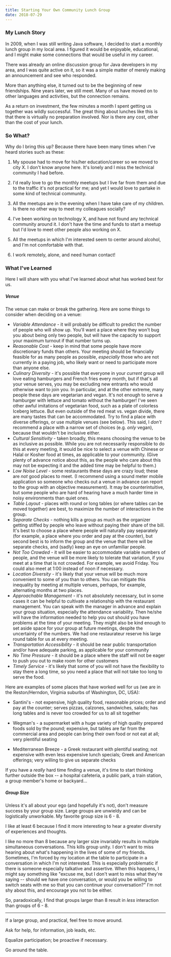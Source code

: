 ```yaml
---
title: Starting Your Own Community Lunch Group
date: 2018-07-29
---
```


### My Lunch Story

In 2009, when I was still writing Java software, I decided to start a monthly lunch group in my local area. I figured it would be enjoyable, educational, and I might make some connections that would be useful in my career.

There was already an online discussion group for Java developers in my area, and I was quite active on it, so it was a simple matter of merely making an announcement and see who responded.

More than anything else, it turned out to be the beginning of new friendships. Nine years later, we still meet. Many of us have moved on to other languages and activities, but the connection remains.

As a return on investment, the few minutes a month I spent getting us together was wildly successful. The great thing about lunches like this is that there is virtually no preparation involved. Nor is there any cost, other than the cost of your lunch.

### So What?

Why do I bring this up? Because there have been many times when I've heard stories such as these:

1) My spouse had to move for his/her education/career so we moved to city X. I don't know anyone here. It's lonely and I miss the technical community I had before.

2) I'd really love to go the monthly meetups but I live far from them and due to the traffic it's not practical for me; and yet I would love to partake in some kind of technical community.

3) All the meetups are in the evening when I have take care of my children. Is there no other way to meet my colleagues socially?

4) I've been working on technology X, and have not found any technical community around it. I don't have the time and funds to start a meetup but I'd love to meet other people also working on X.

5) All the meetups in which I'm interested seem to center around alcohol, and I'm not comfortable with that.

6) I work remotely, alone, and need human contact!



### What I've Learned

Here I will share with you what I've learned about what has worked best for us.

##### Venue

The venue can make or break the gathering. Here are some things to consider when deciding on a venue:

* _Variable Attendance_ - it will probably be difficult to predict the number of people who will show up. You'll want a place where they won't bug you about being only two people, but will have the capacity to support your maximum turnout if that number turns up.
* _Reasonable Cost_ - keep in mind that some people have more discretionary funds than others. Your meeting should be financially feasible for as many people as possible, _especially_ those who are not currently in a paying job, who likely want or need to participate more than anyone else.
* _Culinary Diversity_ - it's possible that everyone in your _current_ group will love eating hamburgers and French fries every month, but if that's all your venue serves, you may be excluding new entrants who would otherwise want to join you. In particular, and at the other extreme, many people these days are vegetarian and vegan. It's not enough to serve a hamburger with lettuce and tomato without the hamburger! I've seen other awful imitations of vegetarian food, such as a plate of colorless Iceberg lettuce. But even outside of the red meat vs. vegan divide, there are many tastes that can be accommodated. Try to find a place with diverse offerings, or use multiple venues (see below). This said, I _don't_ recommend a place with a narrow set of choices (e.g. _only_ vegan), because that wouldn't be inclusive either.
* _Cultural Sensitivity_ - taken broadly, this means choosing the venue to be as inclusive as possible. While you are not necessarily responsible to do this at every meeting, it would be nice to select a venue with Chinese or Halal or Kosher food at times, as applicable to your community. (Give plenty of advance notice about this, as the people who care about this may not be expecting it and the added time may be helpful to them.)
* _Low Noise Level_ - some restaurants these days are crazy loud; these are _not_ good places to meet. (I recommend using a sound meter mobile application so someone who checks out a venue in advance can report to the group with an objective measurement). It may be counterintuitive, but some people who are hard of hearing have a much harder time in noisy environments than quiet ones.
* _Table Layout_ - places with round or long tables (or where tables can be moved together) are best, to maximize the number of interactions in the group.
* _Separate Checks_ - nothing kills a group as much as the organizer getting stiffed by people who leave without paying their share of the bill. It's best to choose a place where people will naturally pay separately (for example, a place where you order and pay at the counter), but second best is to inform the group and the venue that there will be separate checks, and (sadly) keep an eye on unfamiliar people.
* _Not Too Crowded_ - it will be easier to accommodate variable numbers of people, and the venue will be more likely to tolerate that variation, if you meet at a time that is not crowded. For example, we avoid Friday. You could also meet at 1:00 instead of noon if necessary.
* _Location Diversity_ - it's likely that your venue will be much more convenient to some of you than to others. You can mitigate this inequality by meeting at multiple venues, perhaps, for example, alternating months at two places.
* _Approachable Management_ - it's not absolutely necessary, but in some cases it can be helpful to cultivate a relationship with the restaurant management. You can speak with the manager in advance and explain your group situation, especially the attendance variability. Then he/she will have the information needed to help you out should you have problems at the time of your meeting. They might also be kind enough to set aside space for your group at future meetings, despite the uncertainty of the numbers. We had one restaurateur reserve his large round table for us at every meeting.
* _Transportation Accessibility_ - it should be near public transportation and/or have adequate parking, as applicable for your community
* _No Time Pressure_ - it should be a place where the staff will not be eager to push you out to make room for other customers
* _Timely Service_ - it's likely that some of you will not have the flexibility to stay there a long time, so you need a place that will not take too long to serve the food.


Here are examples of some places that have worked well for us (we are in the Reston/Herndon, Virginia suburbs of Washington, DC, USA):

* Santini's - not expensive, high quality food, reasonable prices; order and pay at the counter; serves pizzas, calzones, sandwiches, salads; has long tables and is never too crowded for us to all sit together

* Wegman's - a supermarket with a huge variety of high quality prepared foods sold by the pound; expensive, but tables are far from the commercial area and people can bring their own food or not eat at all; very plentiful seating

* Mediterranean Breeze - a Greek restaurant with plentiful seating; not expensive with even less expensive lunch specials; Greek and American offerings; very willing to give us separate checks

If you have a _really_ hard time finding a venue, it's time to start thinking further outside the box -- a hospital cafeteria, a public park, a train station, a group member's home or backyard...

##### Group Size

Unless it's all about your ego (and hopefully it's not), don't measure success by your group size. Large groups are unwieldy and can be logistically unworkable. My favorite group size is 6 - 8.

I like at least 6 because I find it more interesting to hear a greater diversity of experiences and thoughts.

I like no more than 8 because any larger size invariably results in multiple simultaneous conversations. This kills group unity. I don't want to miss hearing about what's happening in the lives of some of my friends. Sometimes, I'm forced by my location at the table to participate in a conversation in which I'm not interested. This is especially problematic if there is someone especially talkative and assertive. When this happens, I might say something like "excuse me, but I don't want to miss what they're saying -- should we have one conversation, or would you be willing to switch seats with me so that you can continue your conversation?"  I'm not shy about this, and encourage you not to be either.

So, paradoxically, I find that groups larger than 8 result in _less_ interaction than groups of 6 - 8.





----


If a large group, and practical, feel free to move around.

Ask for help, for information, job leads, etc.

Equalize participation; be proactive if necessary.

Go around the table.
